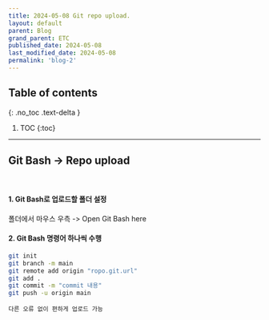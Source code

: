 ```yaml
---
title: 2024-05-08 Git repo upload.
layout: default
parent: Blog
grand_parent: ETC
published_date: 2024-05-08
last_modified_date: 2024-05-08
permalink: 'blog-2'
---
```

## Table of contents
{: .no_toc .text-delta }

1. TOC
{:toc}
---
## Git Bash -> Repo upload
<br>

#### 1. Git Bash로 업로드할 폴더 설정

폴더에서 마우스 우측 -> Open Git Bash here<br>

#### 2. Git Bash 명령어 하나씩 수행
```bash
git init
git branch -m main
git remote add origin "ropo.git.url"
git add .
git commit -m "commit 내용"
git push -u origin main
```

`다른 오류 없이 편하게 업로드 가능`